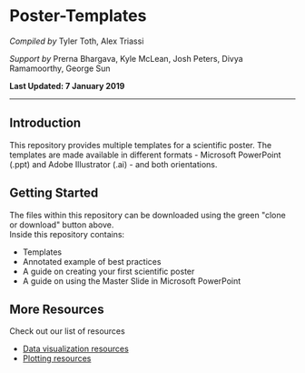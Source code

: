 #  Poster-Templates
*Compiled by*
Tyler Toth, Alex Triassi

*Support by*
Prerna Bhargava, Kyle McLean, Josh Peters, Divya Ramamoorthy, George Sun

**Last Updated: 7 January 2019**

---
## Introduction
This repository provides multiple templates for a scientific poster.  The templates are made available in different formats - Microsoft PowerPoint (.ppt) and Adobe Illustrator (.ai) - and both orientations. 

## Getting Started
The files within this repository can be downloaded using the green "clone or download" button above.  
Inside this repository contains:
  - Templates
  - Annotated example of best practices
  - A guide on creating your first scientific poster
  - A guide on using the Master Slide in Microsoft PowerPoint
  
## More Resources
Check out our list of resources
- [Data visualization resources](https://github.com/MIT-BECL/awesome-becl-resources#data-visualization-resources)
- [Plotting resources](https://github.com/MIT-BECL/awesome-becl-resources#plotting-tools)
